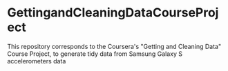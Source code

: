 # GettingandCleaningDataCourseProject
This repository corresponds to the Coursera's "Getting and Cleaning Data" Course Project, to generate tidy data from Samsung Galaxy S accelerometers data
